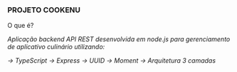 ### PROJETO COOKENU

O que é?

*Aplicação backend API REST desenvolvida em node.js para gerenciamento de aplicativo culinário utilizando:*

*-> TypeScript*
*-> Express*
*-> UUID*
*-> Moment*
*-> Arquitetura 3 camadas*

